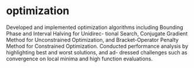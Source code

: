 # optimization
 Developed and implemented optimization algorithms including Bounding Phase and Interval Halving for Unidirec-
tional Search, Conjugate Gradient Method for Unconstrained Optimization, and Bracket-Operator Penalty Method
for Constrained Optimization. Conducted performance analysis by highlighting best and worst solutions, and ad-
dressed challenges such as convergence on local minima and high function evaluations.
